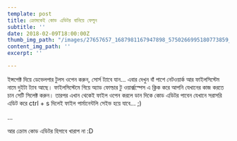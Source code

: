 ```yaml
---
template: post
title: ক্রোমকেই কোড এডিটর বানিয়ে ফেলুন
subtitle: ''
date: 2018-02-09T18:00:00Z
thumb_img_path: "/images/27657657_1687981167947898_5750266995180773859_n-600x367-1.jpg"
content_img_path: ''
excerpt: ''

---
```

ইন্সপেক্ট দিয়ে ডেভেলপার টুলস ওপেন করুন, সোর্স ট্যাবে যান... এবার দেখুন বাঁ পাশে নেটওয়ার্ক আর ফাইলসিস্টেম নামে দুইটা ট্যাব আছে। ফাইলসিস্টেমে গিয়ে অ্যাড ফোল্ডার টু ওয়ার্ক্সস্পেস এ ক্লিক করে আপনি যেখানের কাজ করতে চান সেটি সিলেক্ট করুন। তারপর এখান থেকেই ফাইল ওপেন করলে ডান দিকে কোড এডিটর পাবেন যেখানে সরাসরি এডিট করে ctrl + s দিলেই ফাইল পার্মানেন্টলি সেইভ হয়ে যাবে... ;)

...

আর ক্রোম কোড এডিটর হিসাবে খারাপ না :D